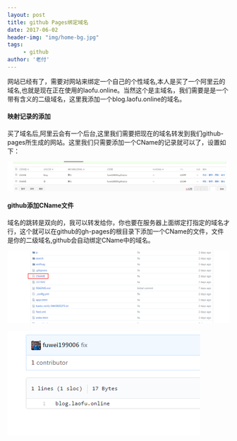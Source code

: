 ```yaml
---
layout: post
title: github Pages绑定域名
date: 2017-06-02
header-img: "img/home-bg.jpg"
tags:
     - github 
author: '老付'
---
```

     
网站已经有了，需要对网站来绑定一个自己的个性域名,本人是买了一个阿里云的域名,也就是现在正在使用的laofu.online。当然这个是主域名，我们需要是是一个带有含义的二级域名，这里我添加一个blog.laofu.online的域名。

#### 映射记录的添加       

  买了域名后,阿里云会有一个后台,这里我们需要把现在的域名转发到我们github-pages所生成的网站。这里我们只需要添加一个CName的记录就可以了，设置如下：  


   ![domain](/img/assets/domain.png)    


#### github添加CName文件   

   域名的跳转是双向的，我可以转发给你，你也要在服务器上面绑定打指定的域名才行，这个就可以在github的gh-pages的根目录下添加一个CName的文件，文件是你的二级域名,github会自动绑定CName中的域名。    

   ![domain](/img/assets/CName.png)         
   

   ![domain](/img/assets/CName1.png)    


